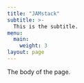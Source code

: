 ```yaml
---
title: "JAMstack"
subtitle: >-
  This is the subtitle.
menu:
  main:
    weight: 3
layout: page
---
```


The body of the page.

